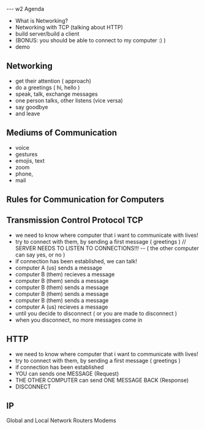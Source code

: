 --- w2 Agenda

- What is Networking? 
- Networking with TCP
 (talking about HTTP)
- build server/build a client 
- (BONUS: you should be able to connect to my computer :) )
- demo

## Networking

 - get their attention ( approach)
 - do a greetings ( hi, hello )
 - speak, talk, exchange messages 
 - one person talks, other listens (vice versa)
 - say goodbye
 - and leave

## Mediums of Communication

- voice
- gestures
- emojis, text
- zoom
- phone, 
- mail 
 
## Rules for Communication for Computers
## Transmission Control Protocol  TCP

- we need to know where computer that i want to communicate with lives!
- try to connect with them, by sending a first message ( greetings )
// SERVER NEEDS TO LISTEN TO CONNECTIONS!!!
-- ( the other computer can say yes, or no )
- if connection has been established, we can talk!
- computer A (us) sends a message  
- computer B (them) recieves a message
- computer B (them) sends a message
- computer B (them) sends a message
- computer B (them) sends a message
- computer B (them) sends a message
- computer A (us) recieves a message
- until you decide to disconnect ( or you are made to disconnect )
- when you disconnect, no more messages come in  

## HTTP 

- we need to know where computer that i want to communicate with lives!
- try to connect with them, by sending a first message ( greetings )
- if connection has been established
- YOU can sends one MESSAGE (Request)
- THE OTHER COMPUTER can send ONE MESSAGE BACK (Response)
- DISCONNECT


## IP 
Global and Local
Network
Routers
Modems
